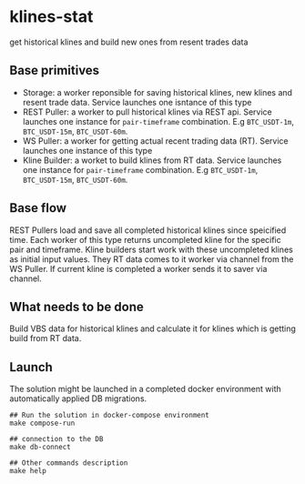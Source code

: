 # klines-stat
get historical klines and build new ones from resent trades data

## Base primitives

 - Storage: a worker reponsible for saving historical klines, new klines and resent trade data. Service launches one isntance of this type
 - REST Puller: a worker to pull historical klines via REST api. Service launches one instance for `pair-timeframe` combination. E.g `BTC_USDT-1m`, `BTC_USDT-15m`, `BTC_USDT-60m`.
 - WS Puller: a worker for getting actual recent trading data (RT). Service launches one instance of this type
 - Kline Builder: a worket to build klines from RT data. Service launches one instance for `pair-timeframe` combination. E.g `BTC_USDT-1m`, `BTC_USDT-15m`, `BTC_USDT-60m`.


## Base flow

REST Pullers load and save all completed historical klines since speicified time. Each worker of this type returns uncompleted kline for the specific pair and timeframe.
Kline builders start work with these uncompleted klines as initial input values. They RT data comes to it worker via channel from the WS Puller. If current kline is completed a worker sends it to saver via channel.


## What needs to be done

Build VBS data for historical klines and calculate it for klines which is getting build from RT data.


## Launch

The solution might be launched in a completed docker environment with automatically applied DB migrations.

```
## Run the solution in docker-compose environment
make compose-run

## connection to the DB
make db-connect

## Other commands description
make help
